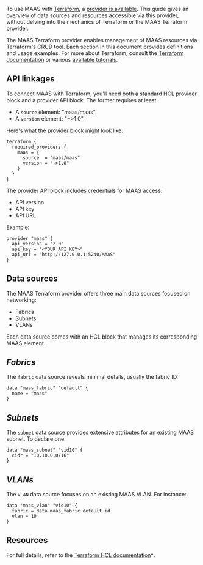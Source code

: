 To use MAAS with [Terraform](https://www.terraform.io/), a [provider is available](https://github.com/maas/terraform-provider-maas). This guide gives an overview of data sources and resources accessible via this provider, without delving into the mechanics of Terraform or the MAAS Terraform provider.

The MAAS Terraform provider enables management of MAAS resources via Terraform's CRUD tool. Each section in this document provides definitions and usage examples. For more about Terraform, consult the [Terraform documentation](https://www.terraform.io/intro) or various [available tutorials](https://learn.hashicorp.com/collections/terraform/aws-get-started).

## API linkages

To connect MAAS with Terraform, you'll need both a standard HCL provider block and a provider API block. The former requires at least:

- A `source` element: "maas/maas".
- A `version` element: "~>1.0".

Here's what the provider block might look like:

```nohighlight
terraform {
  required_providers {
    maas = {
      source  = "maas/maas"
      version = "~>1.0"
    }
  }
}
```

The provider API block includes credentials for MAAS access:

- API version
- API key
- API URL

Example:

```nohighlight
provider "maas" {
  api_version = "2.0"
  api_key = "<YOUR API KEY>"
  api_url = "http://127.0.0.1:5240/MAAS"
}
```

## Data sources

The MAAS Terraform provider offers three main data sources focused on networking:

- Fabrics
- Subnets
- VLANs

Each data source comes with an HCL block that manages its corresponding MAAS element.

## *Fabrics*

The `fabric` data source reveals minimal details, usually the fabric ID:

```nohighlight
data "maas_fabric" "default" {
  name = "maas"
}
```

## *Subnets*

The `subnet` data source provides extensive attributes for an existing MAAS subnet. To declare one:

```nohighlight
data "maas_subnet" "vid10" {
  cidr = "10.10.0.0/16"
}
```

## *VLANs*

The `VLAN` data source focuses on an existing MAAS VLAN. For instance:

```nohighlight
data "maas_vlan" "vid10" {
  fabric = data.maas_fabric.default.id
  vlan = 10
}
```

## Resources

For full details, refer to the [Terraform HCL documentation](https://www.terraform.io/language)**^**.


